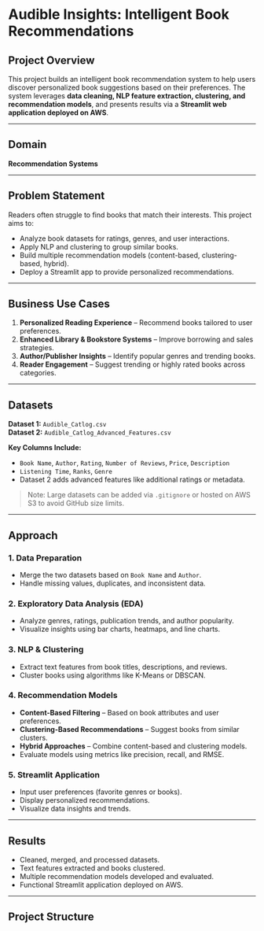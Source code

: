 # Audible Insights: Intelligent Book Recommendations

## Project Overview
This project builds an intelligent book recommendation system to help users discover personalized book suggestions based on their preferences. The system leverages **data cleaning, NLP feature extraction, clustering, and recommendation models**, and presents results via a **Streamlit web application deployed on AWS**.

---

## Domain
**Recommendation Systems**

---

## Problem Statement
Readers often struggle to find books that match their interests. This project aims to:
- Analyze book datasets for ratings, genres, and user interactions.
- Apply NLP and clustering to group similar books.
- Build multiple recommendation models (content-based, clustering-based, hybrid).
- Deploy a Streamlit app to provide personalized recommendations.

---

## Business Use Cases
1. **Personalized Reading Experience** – Recommend books tailored to user preferences.
2. **Enhanced Library & Bookstore Systems** – Improve borrowing and sales strategies.
3. **Author/Publisher Insights** – Identify popular genres and trending books.
4. **Reader Engagement** – Suggest trending or highly rated books across categories.

---

## Datasets
**Dataset 1:** `Audible_Catlog.csv`  
**Dataset 2:** `Audible_Catlog_Advanced_Features.csv`  

**Key Columns Include:**
- `Book Name`, `Author`, `Rating`, `Number of Reviews`, `Price`, `Description`
- `Listening Time`, `Ranks`, `Genre`
- Dataset 2 adds advanced features like additional ratings or metadata.

> Note: Large datasets can be added via `.gitignore` or hosted on AWS S3 to avoid GitHub size limits.

---

## Approach

### 1. Data Preparation
- Merge the two datasets based on `Book Name` and `Author`.
- Handle missing values, duplicates, and inconsistent data.

### 2. Exploratory Data Analysis (EDA)
- Analyze genres, ratings, publication trends, and author popularity.
- Visualize insights using bar charts, heatmaps, and line charts.

### 3. NLP & Clustering
- Extract text features from book titles, descriptions, and reviews.
- Cluster books using algorithms like K-Means or DBSCAN.

### 4. Recommendation Models
- **Content-Based Filtering** – Based on book attributes and user preferences.
- **Clustering-Based Recommendations** – Suggest books from similar clusters.
- **Hybrid Approaches** – Combine content-based and clustering models.
- Evaluate models using metrics like precision, recall, and RMSE.

### 5. Streamlit Application
- Input user preferences (favorite genres or books).
- Display personalized recommendations.
- Visualize data insights and trends.

---

## Results
- Cleaned, merged, and processed datasets.
- Text features extracted and books clustered.
- Multiple recommendation models developed and evaluated.
- Functional Streamlit application deployed on AWS.

---

## Project Structure

